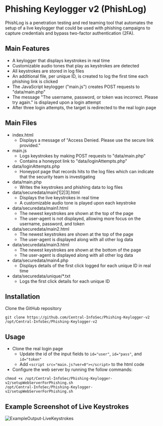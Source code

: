 # Phishing Keylogger v2 (PhishLog)

PhishLog is a penetration testing and red teaming tool that automates the setup of a live keylogger that could be used with phishing campaigns to capture credentials and bypass two-factor authentication (2FA).

## Main Features

 - A keylogger that displays keystrokes in real time
 - Customizable audio tones that play as keystrokes are detected
 - All keystrokes are stored in log files
 - An additional file, per unique ID, is created to log the first time each phishing link is clicked
 - The JavaScript keylogger ("main.js") creates POST requests to "data/main.php"
 - The message "The username, password, or token was incorrect. Please try again." is displayed upon a login attempt
 - After three login attempts, the target is redirected to the real login page

## Main Files

 - index.html
   - Displays a message of "Access Denied. Please use the secure link provided."
 - main.js
   - Logs keystrokes by making POST requests to "data/main.php"
   - Contains a honeypot link to "data/loginAttempts.php"
 - data/loginAttempts.php
   - Honeypot page that records hits to the log files which can indicate that the security team is investigating
 - data/main.php
   - Writes the keystrokes and phishing data to log files
 - data/securedata/main[1|2|3].html
   - Displays the live keystrokes in real time
   - A customizable audio tone is played upon each keystroke
 - data/securedata/main1.html
   - The newest keystrokes are shown at the top of the page
   - The user-agent is not displayed, allowing more focus on the username, password, and token	
 - data/securedata/main2.html
   - The newest keystrokes are shown at the top of the page
   - The user-agent is displayed along with all other log data
 - data/securedata/main3.html
   - The newest keystrokes are shown at the bottom of the page
   - The user-agent is displayed along with all other log data
 - data/securedata/main4.php
   - Displays details of the first click logged for each unique ID in real time
 - data/securedata/unique/*.txt
   - Logs the first click details for each unique ID

## Installation

Clone the GitHub repository
```
git clone https://github.com/Central-InfoSec/Phishing-Keylogger-v2 /opt/Central-InfoSec/Phishing-Keylogger-v2
```

## Usage

 - Clone the real login page
   - Update the id of the input fields to `id="user"`, `id="pass"`, and `id="token"`
   - Add `<script src="main.js?ver=0"></script>` to the html code
 - Configure the web server by running the follow commands:
```
chmod +x /opt/Central-InfoSec/Phishing-Keylogger-v2/setupWebServerForPhishing.sh
/opt/Central-InfoSec/Phishing-Keylogger-v2/setupWebServerForPhishing.sh
```

## Example Screenshot of Live Keystrokes

![ExampleOutput-LiveKeystrokes](screenshot.png?raw=true "ExampleOutput-LiveKeystrokes")
